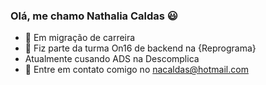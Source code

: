 ### Olá, me chamo Nathalia Caldas 😃

- 👩   Em migração de carreira
- 💜   Fiz parte da turma On16 de backend na {Reprograma}
-  Atualmente cusando ADS na Descomplica
- 📧   Entre em contato comigo no nacaldas@hotmail.com
 
